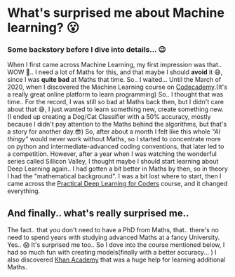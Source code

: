 # What's surprised me about Machine learning? 😮

### Some backstory before I dive into details... 😉
When I first came across Machine Learning, my first impression was that.. WOW 😬.. I need a lot of Maths for this, and that maybe I should **avoid** it 😅, since I was **quite bad** at Maths that time.
So.. I waited... Until the March of 2020, when I discovered the Machine Learning course on [Codecademy](https://www.codecademy.com/).(It's a really great online platform to learn programming) So.. I thought that was time..
For the record, I was still so bad at Maths back then, but I didn't care about that 😅, I just wanted to learn something new, create something new. (I ended up creating a Dog/Cat Classifier with a 50% accuracy, mostly because I didn't pay attention to the Maths behind the algorithms, but that's a story for another day.😎)
So, after about a month I felt like this whole *"AI thingy"* would never work without Maths, so I started to concentrate more on python and intermediate-advanced coding conventions, that later led to a competition.
However, after a year when I was watching the wonderful series called Sillicon Valley, I thought maybe I should start learning about Deep Learning again.. 
I had gotten a bit better in Maths by then, so in theory I had the "mathematical background". I was a bit lost where to start, then I came across the [Practical Deep Learning for Coders](https://course.fast.ai/ "Course home page") course, and it changed everything.

## And finally.. what's really surprised me..
The fact.. that you don't need to have a PhD from Maths, that.. there's no need to spend years with studying advanced Maths at a fancy University. 
Yes.. 😱 It's surprised me too.. So I dove into the course mentioned below, I had so much fun with creating models(finally with a better accuracy... )
I also discovered [Khan Academy](https://www.khanacademy.org/) that was a huge help for learning additional Maths.
